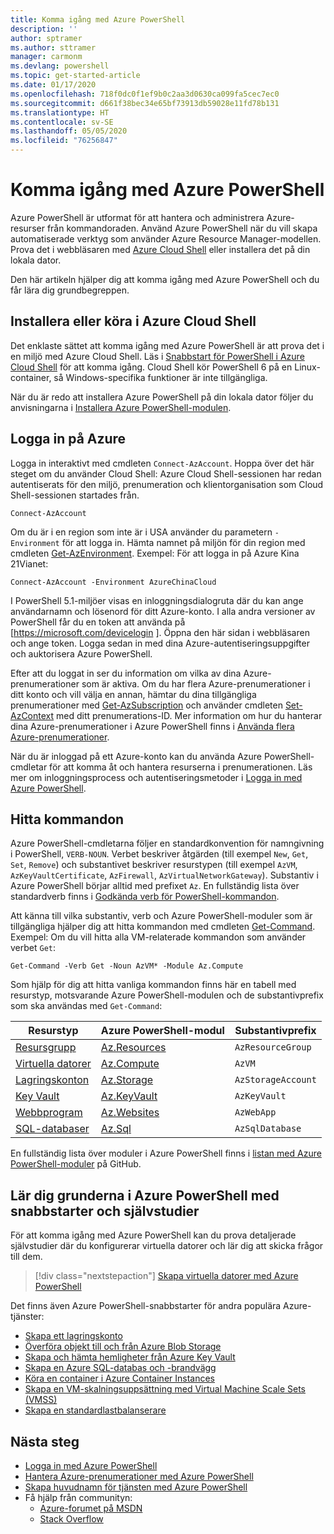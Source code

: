 ```yaml
---
title: Komma igång med Azure PowerShell
description: ''
author: sptramer
ms.author: sttramer
manager: carmonm
ms.devlang: powershell
ms.topic: get-started-article
ms.date: 01/17/2020
ms.openlocfilehash: 718f0dc0f1ef9b0c2aa3d0630ca099fa5cec7ec0
ms.sourcegitcommit: d661f38bec34e65bf73913db59028e11fd78b131
ms.translationtype: HT
ms.contentlocale: sv-SE
ms.lasthandoff: 05/05/2020
ms.locfileid: "76256847"
---
```

# <a name="get-started-with-azure-powershell"></a>Komma igång med Azure PowerShell

Azure PowerShell är utformat för att hantera och administrera Azure-resurser från kommandoraden. Använd Azure PowerShell när du vill skapa automatiserade verktyg som använder Azure Resource Manager-modellen.
Prova det i webbläsaren med [Azure Cloud Shell](/azure/cloud-shell/overview) eller installera det på din lokala dator.

Den här artikeln hjälper dig att komma igång med Azure PowerShell och du får lära dig grundbegreppen.

## <a name="install-or-run-in-azure-cloud-shell"></a>Installera eller köra i Azure Cloud Shell

Det enklaste sättet att komma igång med Azure PowerShell är att prova det i en miljö med Azure Cloud Shell.
Läs i [Snabbstart för PowerShell i Azure Cloud Shell](/azure/cloud-shell/quickstart-powershell) för att komma igång.
Cloud Shell kör PowerShell 6 på en Linux-container, så Windows-specifika funktioner är inte tillgängliga.

När du är redo att installera Azure PowerShell på din lokala dator följer du anvisningarna i [Installera Azure PowerShell-modulen](install-az-ps.md).

## <a name="sign-in-to-azure"></a>Logga in på Azure

Logga in interaktivt med cmdleten `Connect-AzAccount`. Hoppa över det här steget om du använder Cloud Shell: Azure Cloud Shell-sessionen har redan autentiserats för den miljö, prenumeration och klientorganisation som Cloud Shell-sessionen startades från.

```azurepowershell-interactive
Connect-AzAccount
```

Om du är i en region som inte är i USA använder du parametern `-Environment` för att logga in. Hämta namnet på miljön för din region med cmdleten [Get-AzEnvironment](/powershell/module/Az.Accounts/Get-AzEnvironment). Exempel: För att logga in på Azure Kina 21Vianet:

```azurepowershell-interactive
Connect-AzAccount -Environment AzureChinaCloud
```

I PowerShell 5.1-miljöer visas en inloggningsdialogruta där du kan ange användarnamn och lösenord för ditt Azure-konto. I alla andra versioner av PowerShell får du en token att använda på [https://microsoft.com/devicelogin ].
Öppna den här sidan i webbläsaren och ange token. Logga sedan in med dina Azure-autentiseringsuppgifter och auktorisera Azure PowerShell.

Efter att du loggat in ser du information om vilka av dina Azure-prenumerationer som är aktiva. Om du har flera Azure-prenumerationer i ditt konto och vill välja en annan, hämtar du dina tillgängliga prenumerationer med [Get-AzSubscription](/powershell/module/az.accounts/get-azsubscription) och använder cmdleten [Set-AzContext](/powershell/module/az.accounts/set-azcontext) med ditt prenumerations-ID.
Mer information om hur du hanterar dina Azure-prenumerationer i Azure PowerShell finns i [Använda flera Azure-prenumerationer](manage-subscriptions-azureps.md).

När du är inloggad på ett Azure-konto kan du använda Azure PowerShell-cmdletar för att komma åt och hantera resurserna i prenumerationen. Läs mer om inloggningsprocess och autentiseringsmetoder i [Logga in med Azure PowerShell](authenticate-azureps.md).

## <a name="find-commands"></a>Hitta kommandon

Azure PowerShell-cmdletarna följer en standardkonvention för namngivning i PowerShell, `VERB-NOUN`. Verbet beskriver åtgärden (till exempel `New`, `Get`, `Set`, `Remove`) och substantivet beskriver resurstypen (till exempel `AzVM`, `AzKeyVaultCertificate`, `AzFirewall`, `AzVirtualNetworkGateway`). Substantiv i Azure PowerShell börjar alltid med prefixet `Az`. En fullständig lista över standardverb finns i [Godkända verb för PowerShell-kommandon](/powershell/scripting/developer/cmdlet/approved-verbs-for-windows-powershell-commands).

Att känna till vilka substantiv, verb och Azure PowerShell-moduler som är tillgängliga hjälper dig att hitta kommandon med cmdleten [Get-Command](/powershell/module/microsoft.powershell.core/get-command). Exempel: Om du vill hitta alla VM-relaterade kommandon som använder verbet `Get`:

```powershell-interactive
Get-Command -Verb Get -Noun AzVM* -Module Az.Compute
```

Som hjälp för dig att hitta vanliga kommandon finns här en tabell med resurstyp, motsvarande Azure PowerShell-modulen och de substantivprefix som ska användas med `Get-Command`:

| Resurstyp | Azure PowerShell-modul | Substantivprefix |
|---------------|-------------------------|----------------|
| [Resursgrupp](/azure/azure-resource-manager/resource-group-overview) | [Az.Resources](/powershell/module/az.resources#resources) | `AzResourceGroup` |
| [Virtuella datorer](/azure/virtual-machines) | [Az.Compute](/powershell/module/az.compute#virtual_machines) | `AzVM` |
| [Lagringskonton](/azure/storage/common/storage-introduction) | [Az.Storage](/powershell/module/az.storage/) | `AzStorageAccount` |
| [Key Vault](/azure/key-vault/key-vault-whatis) | [Az.KeyVault](/powershell/module/az.keyvault) | `AzKeyVault` |
| [Webbprogram](/azure/app-service) | [Az.Websites](/powershell/module/az.websites) | `AzWebApp` |
| [SQL-databaser](/azure/sql-database) | [Az.Sql](/powershell/module/az.sql) | `AzSqlDatabase` |

En fullständig lista över moduler i Azure PowerShell finns i [listan med Azure PowerShell-moduler](https://github.com/Azure/azure-powershell/blob/master/documentation/azure-powershell-modules.md) på GitHub.

## <a name="learn-azure-powershell-basics-with-quickstarts-and-tutorials"></a>Lär dig grunderna i Azure PowerShell med snabbstarter och självstudier

För att komma igång med Azure PowerShell kan du prova detaljerade självstudier där du konfigurerar virtuella datorer och lär dig att skicka frågor till dem.

> [!div class="nextstepaction"]
> [Skapa virtuella datorer med Azure PowerShell](azureps-vm-tutorial.yml)

Det finns även Azure PowerShell-snabbstarter för andra populära Azure-tjänster:

* [Skapa ett lagringskonto](/azure/storage/common/storage-quickstart-create-account?tabs=azure-powershell)
* [Överföra objekt till och från Azure Blob Storage](/azure/storage/blobs/storage-quickstart-blobs-powershell)
* [Skapa och hämta hemligheter från Azure Key Vault](/azure/key-vault/quick-create-powershell)
* [Skapa en Azure SQL-databas och -brandvägg](/azure/sql-database/scripts/sql-database-create-and-configure-database-powershell)
* [Köra en container i Azure Container Instances](/azure/container-instances/container-instances-quickstart-powershell)
* [Skapa en VM-skalningsuppsättning med Virtual Machine Scale Sets (VMSS)](/azure/virtual-machine-scale-sets/quick-create-powershell)
* [Skapa en standardlastbalanserare](/azure/load-balancer/quickstart-create-standard-load-balancer-powershell)

## <a name="next-steps"></a>Nästa steg

* [Logga in med Azure PowerShell](authenticate-azureps.md)
* [Hantera Azure-prenumerationer med Azure PowerShell](manage-subscriptions-azureps.md)
* [Skapa huvudnamn för tjänsten med Azure PowerShell](create-azure-service-principal-azureps.md)
* Få hjälp från communityn:
  * [Azure-forumet på MSDN](https://go.microsoft.com/fwlink/p/?LinkId=320212)
  * [Stack Overflow](https://go.microsoft.com/fwlink/?LinkId=320213)
